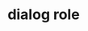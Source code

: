 ---
{
  "title": "dialog role",
  "description": "A dialog is a descendant window of the primary window of a web application. For HTML pages, the primary application window is the entire web document, i.e., the body element.",
  "category": "aria",
  "keywords": [
    "dialog role"
  ],
  "last_test_date": "2019-08-13",
  "test_results_url": "https://a11ysupport.io/tech/aria/dialog_role",
  "test_url": "https://a11ysupport.io/tech/aria/dialog_role",
  "stats": {
    "jaws": {
      "chrome": {
        "92-96": "y"
      },
      "edge": {
        "92-96": "y"
      },
      "ie": {
        "11-11.253": "y"
      },
      "firefox": {
        "66-85": "y"
      }
    },
    "narrator": {
      "edge": {
        "44.17763-88": "a"
      }
    },
    "nvda": {
      "chrome": {
        "92": "y"
      },
      "edge": {
        "92": "y"
      },
      "firefox": {
        "64.0.2-85": "y"
      }
    },
    "orca": {
      "firefox": {
        "69-85": "y"
      }
    },
    "talkback": {
      "and_chr": {
        "67-88": "a"
      }
    },
    "vo_ios": {
      "ios_saf": {
        "12.1.2-14.3": "a"
      }
    },
    "vo_macos": {
      "safari": {
        "12.0.2-14.0.3": "a"
      }
    }
  },
  "links": {
    "ARIA spec for dialog": "https://www.w3.org/TR/wai-aria-1.1/#dialog"
  }
}
---